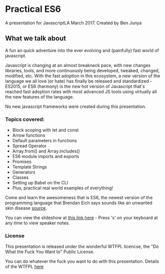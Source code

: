Practical ES6
=============

A presentation for JavascriptLA March 2017. Created by Ben Junya

## What we talk about
A fun an quick adventure into the ever evolving and (painfully) fast world of javascript.

Javascript is changing at an almost breakneck pace, with new changes libraries, tools, and
more continuously being developed, tweaked, changed, modified, etc. With the fast adoption
in this ecosystem, a new version of the language we all love (or hate) has finally be released
and standardized - ES2015, or ES6 (harmony) is the new hot version of Javascript that's reached
fast adoption rates with most advanced JS tools using virtually all the new features of the language.


No new javascript frameworks were created during this presentation.

### Topics covered:
* Block scoping with let and const
* Arrow functions
* Default parameters in functions
* Spread Operator
* Array.from() and Array.includes()
* ES6 module imports and exports
* Promises
* Template Strings
* Generators
* Classes
* Setting up Babel on the CLI
* Plus, practical real world examples of everything!

Come and learn the awesomeness that is ES6, the newest version of the programming language that Brendan Eich says
sounds like an unwanted skin disease [source](https://mail.mozilla.org/pipermail/es-discuss/2006-October/000133.html).

You can view the slideshow at [this link here](https://mrbenj.github.io/es6-preso) - Press 's' on your keyboard
at any time to view speaker notes.

### License
This presentation is released under the wonderful WTFPL licencse, the "Do What the Fuck You Want to" Public License.

You can do whatever the fuck you want to do with this presentation.
Details of the WTFPL [here](http://www.wtfpl.net/about/)
